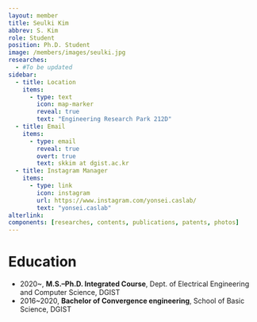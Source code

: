 ```yaml
---
layout: member
title: Seulki Kim
abbrev: S. Kim
role: Student
position: Ph.D. Student
image: /members/images/seulki.jpg
researches:
  - #To be updated
sidebar:
  - title: Location
    items:
      - type: text
        icon: map-marker
        reveal: true
        text: "Engineering Research Park 212D"
  - title: Email
    items:
      - type: email
        reveal: true
        overt: true
        text: skkim at dgist.ac.kr
  - title: Instagram Manager
    items:
      - type: link
        icon: instagram
        url: https://www.instagram.com/yonsei.caslab/
        text: "yonsei.caslab"
alterlink: 
components: [researches, contents, publications, patents, photos]
---
```


# Education
* 2020~, **M.S.–Ph.D. Integrated Course**, Dept. of Electrical Engineering and Computer Science, DGIST
* 2016~2020, **Bachelor of Convergence engineering**, School of Basic Science, DGIST

